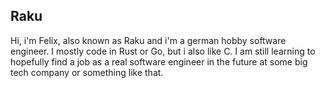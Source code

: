 ## Raku
Hi, i'm Felix, also known as Raku and i'm a german hobby software engineer. I mostly code in Rust or Go, but i also like C. I am still learning to hopefully find a job as a real software engineer in the future at some big tech company or something like that.
